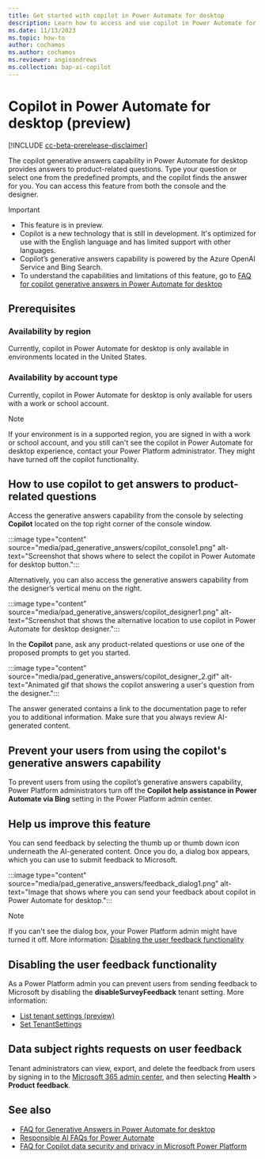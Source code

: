 ```yaml
---
title: Get started with copilot in Power Automate for desktop
description: Learn how to access and use copilot in Power Automate for desktop flows.
ms.date: 11/13/2023
ms.topic: how-to
author: cochamos
ms.author: cochamos
ms.reviewer: angieandrews
ms.collection: bap-ai-copilot
---
```

# Copilot in Power Automate for desktop (preview)

[!INCLUDE [cc-beta-prerelease-disclaimer](../includes/cc-beta-prerelease-disclaimer.md)]

The copilot generative answers capability in Power Automate for desktop provides answers to product-related questions. Type your question or select one from the predefined prompts, and the copilot finds the answer for you. You can access this feature from both the console and the designer.

> [!IMPORTANT]
>
> - This feature is in preview.
> - Copilot is a new technology that is still in development. It's optimized for use with the English language and has limited support with other languages.
> - Copilot’s generative answers capability is powered by the Azure OpenAI Service and Bing Search.
> - To understand the capabilities and limitations of this feature, go to [FAQ for copilot generative answers in Power Automate for desktop](../faqs-copilot-generative-answers-power-automate-desktop.md)

## Prerequisites

### Availability by region

Currently, copilot in Power Automate for desktop is only available in environments located in the United States.

### Availability by account type

Currently, copilot in Power Automate for desktop is only available for users with a work or school account.

> [!NOTE]
> If your environment is in a supported region, you are signed in with a work or school account, and you still can't see the copilot in Power Automate for desktop experience, contact your Power Platform administrator. They might have turned off the copilot functionality.

## How to use copilot to get answers to product-related questions

Access the generative answers capability from the console by selecting **Copilot** located on the top right corner of the console window.

:::image type="content" source="media/pad_generative_answers/copilot_console1.png" alt-text="Screenshot that shows where to select the copilot in Power Automate for desktop button.":::

Alternatively, you can also access the generative answers capability from the designer’s vertical menu on the right.

:::image type="content" source="media/pad_generative_answers/copilot_designer1.png" alt-text="Screenshot that shows the alternative location to use copilot in Power Automate for desktop designer.":::

In the **Copilot** pane, ask any product-related questions or use one of the proposed prompts to get you started.

:::image type="content" source="media/pad_generative_answers/copilot_designer_2.gif" alt-text="Animated gif that shows the copilot answering a user's question from the designer.":::

The answer generated contains a link to the documentation page to refer you to additional information. Make sure that you always review AI-generated content.

## Prevent your users from using the copilot's generative answers capability

To prevent users from using the copilot’s generative answers capability, Power Platform administrators turn off the **Copilot help assistance in Power Automate via Bing** setting in the Power Platform admin center.

## Help us improve this feature

You can send feedback by selecting the thumb up or thumb down icon underneath the AI-generated content. Once you do, a dialog box appears, which you can use to submit feedback to Microsoft.

:::image type="content" source="media/pad_generative_answers/feedback_dialog1.png" alt-text="Image that shows where you can send your feedback about copilot in Power Automate for desktop.":::

> [!NOTE]
> If you can't see the dialog box, your Power Platform admin might have turned it off. More information: [Disabling the user feedback functionality](#disabling-the-user-feedback-functionality)

## Disabling the user feedback functionality

As a Power Platform admin you can prevent users from sending feedback to Microsoft by disabling the **disableSurveyFeedback** tenant setting. More information:

- [List tenant settings (preview)](/powershell/module/microsoft.powerapps.administration.powershell/set-tenantsettings)
- [Set TenantSettings](/powershell/module/microsoft.powerapps.administration.powershell/set-tenantsettings)

## Data subject rights requests on user feedback

Tenant administrators can view, export, and delete the feedback from users by signing in to the [Microsoft 365 admin center](https://admin.microsoft.com/adminportal/home?#/homepage), and then selecting **Health** > **Product feedback**.

## See also

- [FAQ for Generative Answers in Power Automate for desktop](../faqs-copilot-generative-answers-power-automate-desktop.md)
- [Responsible AI FAQs for Power Automate](../responsible-ai-overview.md)
- [FAQ for Copilot data security and privacy in Microsoft Power Platform](/power-platform/faqs-copilot-data-security-privacy)
